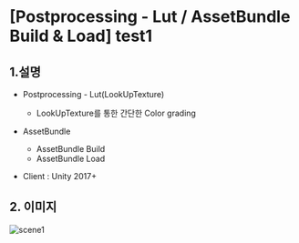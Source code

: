 # [Postprocessing - Lut / AssetBundle Build & Load] test1

## 1.설명
* Postprocessing - Lut(LookUpTexture)
  - LookUpTexture를 통한 간단한 Color grading
 
* AssetBundle
  - AssetBundle Build
  - AssetBundle Load
 
* Client : Unity 2017+

## 2. 이미지
![scene1](https://blogfiles.pstatic.net/MjAxOTA5MjZfMTkx/MDAxNTY5NDYxMTUzNzYw.y3aQ-v3cFQCA9rt0PuheG0D_YyIC5VYBTJqeDW8ICYYg.eu13PBr_I2bSej71GzGT7aavEASDHiYESTSaF73ezyYg.GIF.gaebhi/lut-min.gif?type=w1 "S")
